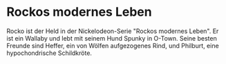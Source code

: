 # Rockos modernes Leben
Rocko ist der Held in der Nickelodeon-Serie "Rockos modernes Leben". Er ist ein Wallaby und lebt mit seinem Hund Spunky in O-Town. Seine besten Freunde sind Heffer, ein von Wölfen aufgezogenes Rind, und Philburt, eine hypochondrische Schildkröte.

